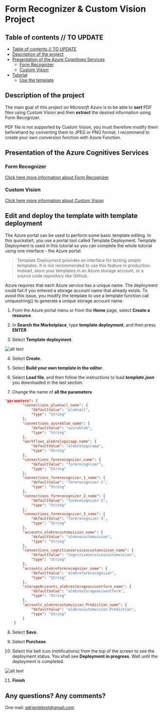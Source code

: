 # Form Recognizer & Custom Vision Project

## Table of contents // TO UPDATE

- [Table of contents // TO UPDATE](#table-of-contents----to-update)
- [Description of the project](#description-of-the-project)
- [Presentation of the Azure Cognitives Services](#presentation-of-the-azure-cognitives-services)
  * [Form Recognizer](#form-recognizer)
  * [Custom Vision](#custom-vision)
- [Tutorial](#tutorial)
  * [Use the template](#use-the-template)


## Description of the project

The main goal of this project on *Microsoft Azure* is to be able to **sort** PDF files using Custom Vision and then **extract** the desired information using Form Recognizer.

PDF file is not supported by Custom Vision, you must therefore modify them beforehand by converting them to JPEG or PNG format. I recommend to create your own conversion function with Azure Function.


## Presentation of the Azure Cognitives Services

### Form Recognizer

[Click here more information about Form Recognizer](https://docs.microsoft.com/en-us/azure/cognitive-services/form-recognizer/)

### Custom Vision

[Click here more information about Custom Vision](https://docs.microsoft.com/en-us/azure/cognitive-services/custom-vision-service/)


## Edit and deploy the template with template deployment

The Azure portal can be used to perform some basic template editing. In this quickstart, you use a portal tool called Template Deployment. Template Deployment is used in this tutorial so you can complete the whole tutorial using one interface - the Azure portal.

> Template Deployment provides an interface for testing simple templates. It is not recommended to use this feature in production. Instead, store your templates in an Azure storage account, or a source code repository like GitHub.

Azure requires that each Azure service has a unique name. The deployment could fail if you entered a storage account name that already exists. To avoid this issue, you modify the template to use a template function call uniquestring() to generate a unique storage account name.


1. From the Azure portal menu or from the **Home** page, select **Create a resource**.

2. In **Search the Marketplace**, type **template deployment**, and then press **ENTER**.

3. Select **Template deployment**.

![alt text](https://docs.microsoft.com/en-us/azure/azure-resource-manager/templates/media/quickstart-create-templates-use-the-portal/azure-resource-manager-template-library.png "Template Deployment")

4. Select **Create**.

5. Select **Build your own template in the editor**.

6. Select **Load file**, and then follow the instructions to load ***template.json*** you downloaded in the last section.

7. Change the name of **all the parameters**

```json
"parameters": {
        "connections_plumsail_name": {
            "defaultValue": "plumsail",
            "type": "String"
        },
        "connections_azureblob_name": {
            "defaultValue": "azureblob",
            "type": "String"
        },
        "workflows_alebrelogicapp_name": {
            "defaultValue": "alebrelogicapp",
            "type": "String"
        },
        "connections_formrecognizer_name": {
            "defaultValue": "formrecognizer",
            "type": "String"
        },
        "connections_formrecognizer_1_name": {
            "defaultValue": "formrecognizer-1",
            "type": "String"
        },
        "connections_formrecognizer_2_name": {
            "defaultValue": "formrecognizer-2",
            "type": "String"
        },
        "connections_formrecognizer_3_name": {
            "defaultValue": "formrecognizer-3",
            "type": "String"
        },
        "accounts_alebrecustomvision_name": {
            "defaultValue": "alebrecustomvision",
            "type": "String"
        },
        "connections_cognitiveservicescustomvision_name": {
            "defaultValue": "cognitiveservicescustomvision",
            "type": "String"
        },
        "accounts_alebreformrecognizer_name": {
            "defaultValue": "alebreformrecognizer",
            "type": "String"
        },
        "storageAccounts_alebrestorageaccountform_name": {
            "defaultValue": "alebrestorageaccountform",
            "type": "String"
        },
        "accounts_alebrecustomvision_Prediction_name": {
            "defaultValue": "alebrecustomvision-Prediction",
            "type": "String"
        }
    }
```	

8. Select **Save**.

9. Select **Purchase**.

10. Select the bell icon (notifications) from the top of the screen to see the deployment status. You shall see **Deployment in progress**. Wait until the deployment is completed.

![alt text](https://docs.microsoft.com/en-us/azure/azure-resource-manager/templates/media/quickstart-create-templates-use-the-portal/azure-resource-manager-template-tutorial-portal-notification.png "Deployment succeeded")

11. **Finish**


## Any questions? Any comments?

One mail: adrienlebret@gmail.com
